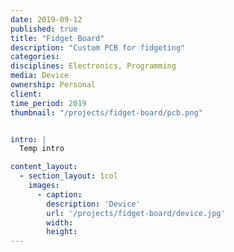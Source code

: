 ```yaml
---
date: 2019-09-12
published: true
title: "Fidget Board"
description: "Custom PCB for fidgeting"
categories: 
disciplines: Electronics, Programming
media: Device
ownership: Personal
client:
time_period: 2019
thumbnail: "/projects/fidget-board/pcb.png"


intro: |
  Temp intro

content_layout:
  - section_layout: 1col
    images:
      - caption:
        description: 'Device'
        url: '/projects/fidget-board/device.jpg'
        width:
        height:
---
```

